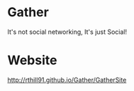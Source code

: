 Gather
======
It's not social networking, It's just Social!

Website
=======
http://rthill91.github.io/Gather/GatherSite
